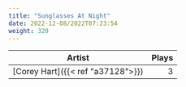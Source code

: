 ```yaml
---
title: "Sunglasses At Night"
date: 2022-12-08/2022T07:23:54
weight: 320
---
```




 Artist | Plays 
----- | -----:
[Corey Hart]({{< ref "a37128">}}) | 3
